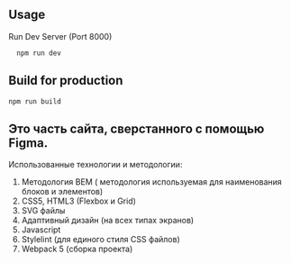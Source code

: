 
## Usage
Run Dev Server (Port 8000)
```
  npm run dev
```
## Build for production
```
npm run build
```

## Это часть сайта, сверстанного с помощью Figma.

Использованные технологии и методологии:

1. Методология BEM ( методология используемая для наименования блоков и элементов)
2. CSS5, HTML3 (Flexbox и Grid)
3. SVG файлы
4. Адаптивный дизайн (на всех типах экранов)
5. Javascript
6. Stylelint (для единого стиля CSS файлов)
7. Webpack 5 (сборка проекта)



